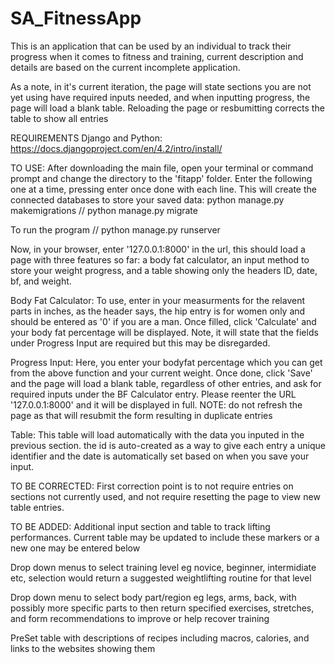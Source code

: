# SA_FitnessApp
This is an application that can be used by an individual to track their progress when it comes to fitness and training, current description and details are based on the current incomplete application.

As a note, in it's current iteration, the page will state sections you are not yet using have required inputs needed, and when inputting progress, the page will load a blank table. Reloading the page or resbumitting corrects the table to show all entries

REQUIREMENTS
  Django and Python:
    https://docs.djangoproject.com/en/4.2/intro/install/

TO USE:
  After downloading the main file, open your terminal or command prompt and change the directory to the 'fitapp' folder.
    Enter the following one at a time, pressing enter once done with each line. This will create the connected databases to store your saved data:
        python manage.py makemigrations //
        python manage.py migrate

  To run the program
   // python manage.py runserver

  Now, in your browser, enter '127.0.0.1:8000' in the url, this should load a page with three features so far: a body fat calculator, an input method to store your weight progress, and a table showing only the headers ID, date, bf, and weight.

  Body Fat Calculator: 
    To use, enter in your measurments for the relavent parts in inches, as the header says, the hip entry is for women only and should be entered as '0' if you are a man.
    Once filled, click 'Calculate' and your body fat percentage will be displayed. Note, it will state that the fields under Progress Input are required but this may be disregarded.
    

  Progress Input: 
    Here, you enter your bodyfat percentage which you can get from the above function and your current weight. Once done, click 'Save' and the page will load a blank table, regardless of other entries, and ask for required inputs under the BF Calculator entry. Please reenter the URL '127.0.0.1:8000' and it will be displayed in full.
        NOTE: do not refresh the page as that will resubmit the form resulting in duplicate entries

  Table:
    This table will load automatically with the data you inputed in the previous section. the id is auto-created as a way to give each entry a unique identifier and the date is automatically set based on when you save your input. 



TO BE CORRECTED:
  First correction point is to not require entries on sections not currently used, and not require resetting the page to view new table entries. 

TO BE ADDED:
  Additional input section and table to track lifting performances. Current table may be updated to include these markers or a new one may be entered below

  Drop down menus to select training level eg novice, beginner, intermidiate etc, selection would return a suggested weightlifting routine for that level

  Drop down menu to select body part/region eg legs, arms, back, with possibly more specific parts to then return specified exercises, stretches, and form recommendations to improve or help recover training

  PreSet table with descriptions of recipes including macros, calories, and links to the websites showing them
